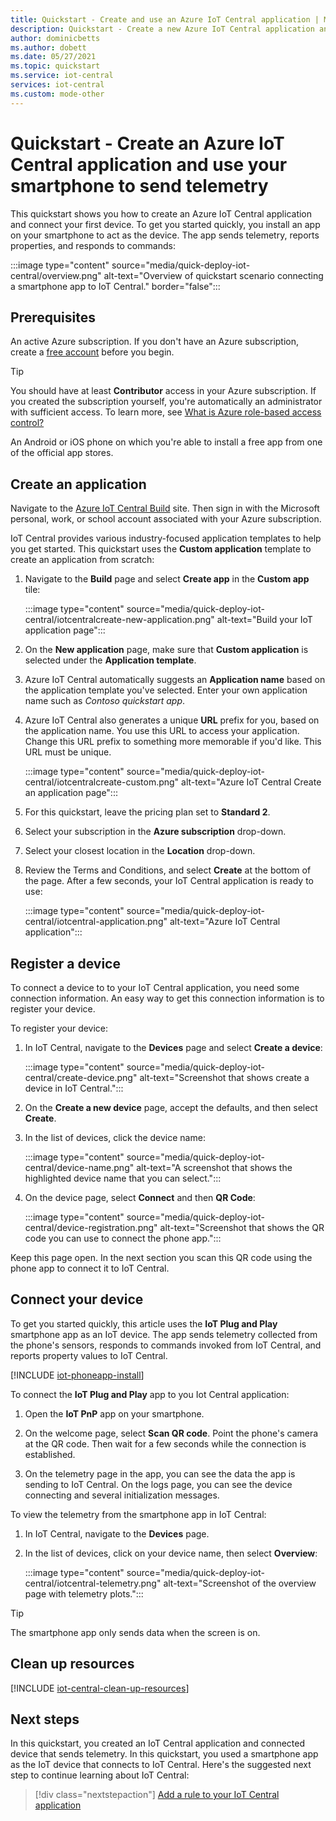 ```yaml
---
title: Quickstart - Create and use an Azure IoT Central application | Microsoft Docs
description: Quickstart - Create a new Azure IoT Central application and connect your first device. This quickstart uses a smartphone app from either the Google Play or Apple app store as an IoT device.
author: dominicbetts
ms.author: dobett
ms.date: 05/27/2021
ms.topic: quickstart
ms.service: iot-central
services: iot-central
ms.custom: mode-other
---
```


# Quickstart - Create an Azure IoT Central application and use your smartphone to send telemetry

This quickstart shows you how to create an Azure IoT Central application and connect your first device. To get you started quickly, you install an app on your smartphone to act as the device. The app sends telemetry, reports properties, and responds to commands:

:::image type="content" source="media/quick-deploy-iot-central/overview.png" alt-text="Overview of quickstart scenario connecting a smartphone app to IoT Central." border="false":::

## Prerequisites

An active Azure subscription. If you don't have an Azure subscription, create a [free account](https://azure.microsoft.com/free/?WT.mc_id=A261C142F) before you begin.

> [!TIP]
> You should have at least **Contributor** access in your Azure subscription. If you created the subscription yourself, you're automatically an administrator with sufficient access. To learn more, see [What is Azure role-based access control?](../../role-based-access-control/overview.md)

An Android or iOS phone on which you're able to install a free app from one of the official app stores.

## Create an application

Navigate to the [Azure IoT Central Build](https://aka.ms/iotcentral) site. Then sign in with the Microsoft personal, work, or school account associated with your Azure subscription.

IoT Central provides various industry-focused application templates to help you get started. This quickstart uses the **Custom application** template to create an application from scratch:

1. Navigate to the **Build** page and select **Create app** in the **Custom app** tile:

    :::image type="content" source="media/quick-deploy-iot-central/iotcentralcreate-new-application.png" alt-text="Build your IoT application page":::

1. On the **New application** page, make sure that **Custom application** is selected under the **Application template**.

1. Azure IoT Central automatically suggests an **Application name** based on the application template you've selected. Enter your own application name such as *Contoso quickstart app*.

1. Azure IoT Central also generates a unique **URL** prefix for you, based on the application name. You use this URL to access your application. Change this URL prefix to something more memorable if you'd like. This URL must be unique.

    :::image type="content" source="media/quick-deploy-iot-central/iotcentralcreate-custom.png" alt-text="Azure IoT Central Create an application page":::

1. For this quickstart, leave the pricing plan set to **Standard 2**.

1. Select your subscription in the **Azure subscription** drop-down.

1. Select your closest location in the **Location** drop-down.

1. Review the Terms and Conditions, and select **Create** at the bottom of the page. After a few seconds, your IoT Central application is ready to use:

    :::image type="content" source="media/quick-deploy-iot-central/iotcentral-application.png" alt-text="Azure IoT Central application":::

## Register a device

To connect a device to to your IoT Central application, you need some connection information. An easy way to get this connection information is to register your device.

To register your device:

1. In IoT Central, navigate to the **Devices** page and select **Create a device**:

    :::image type="content" source="media/quick-deploy-iot-central/create-device.png" alt-text="Screenshot that shows create a device in IoT Central.":::

1. On the **Create a new device** page, accept the defaults, and then select **Create**.

1. In the list of devices, click the device name:

    :::image type="content" source="media/quick-deploy-iot-central/device-name.png" alt-text="A screenshot that shows the highlighted device name that you can select.":::

1. On the device page, select **Connect** and then **QR Code**:

    :::image type="content" source="media/quick-deploy-iot-central/device-registration.png" alt-text="Screenshot that shows the QR code you can use to connect the phone app.":::

Keep this page open. In the next section you scan this QR code using the phone app to connect it to IoT Central.

## Connect your device

To get you started quickly, this article uses the **IoT Plug and Play** smartphone app as an IoT device. The app sends telemetry collected from the phone's sensors, responds to commands invoked from IoT Central, and reports property values to IoT Central.

[!INCLUDE [iot-phoneapp-install](../../../includes/iot-phoneapp-install.md)]

To connect the **IoT Plug and Play** app to you Iot Central application:

1. Open the **IoT PnP** app on your smartphone.

1. On the welcome page, select **Scan QR code**. Point the phone's camera at the QR code. Then wait for a few seconds while the connection is established.

1. On the telemetry page in the app, you can see the data the app is sending to IoT Central. On the logs page, you can see the device connecting and several initialization messages.

To view the telemetry from the smartphone app in IoT Central:

1. In IoT Central, navigate to the **Devices** page.

1. In the list of devices, click on your device name, then select **Overview**:

    :::image type="content" source="media/quick-deploy-iot-central/iotcentral-telemetry.png" alt-text="Screenshot of the overview page with telemetry plots.":::

> [!TIP]
> The smartphone app only sends data when the screen is on.
## Clean up resources

[!INCLUDE [iot-central-clean-up-resources](../../../includes/iot-central-clean-up-resources.md)]

## Next steps

In this quickstart, you created an IoT Central application and connected device that sends telemetry. In this quickstart, you used a smartphone app as the IoT device that connects to IoT Central. Here's the suggested next step to continue learning about IoT Central:

> [!div class="nextstepaction"]
> [Add a rule to your IoT Central application](./quick-configure-rules.md)
